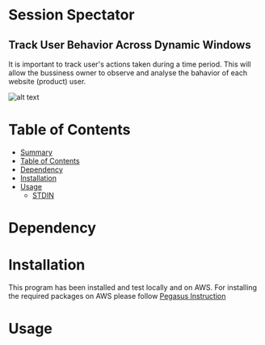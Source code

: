 Session Spectator
=================
## Track User Behavior Across Dynamic Windows

It is important to track user's actions taken during a time period. This will allow the bussiness owner to observe and analyse the bahavior of each website (product) user. 


![alt text](https://github.com/amirzainali/sessionization/images/pipeline.png "Logo Title Text 1")


Table of Contents
=================

  * [Summary](#session-spectator)
  * [Table of Contents](#table-of-contents)
  * [Dependency](#dependency)
  * [Installation](#installation)
  * [Usage](#usage)
    * [STDIN](#stdin)


Dependency
==========



Installation
============

This program has been installed and test locally and on AWS. For installing the required packages on AWS please follow [Pegasus Instruction](https://github.com/InsightDataScience/pegasus) 



Usage
=====


